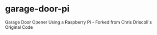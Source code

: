 # garage-door-pi
Garage Door Opener Using a Raspberry Pi - Forked from Chris Driscoll's Original Code
